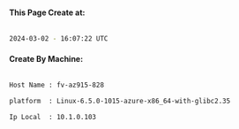 
   
#### This Page Create at:

```bash

2024-03-02 - 16:07:22 UTC

```

#### Create By Machine:

```bash

Host Name : fv-az915-828

platform  : Linux-6.5.0-1015-azure-x86_64-with-glibc2.35

Ip Local  : 10.1.0.103

```

